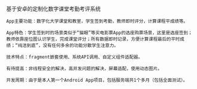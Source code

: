 基于安卓的定制化数字课堂考勤考评系统

	App主要功能：数字化大学课堂和教室，学生签到考勤，教师即时评分，计算课程平成绩等。
	
	App特色：学生签到时的场景类似于“猫眼”等买电影票App的选座购票场景，这里是选座签到；教师依靠座位图认识学生，完成课堂评分；所有数据即时记录，方便计算课程最后的平时成绩；“纯洁到底”，没有任何多余的功能分散学生注意力。
	
	技术特点：fragment嵌套使用、系统API调用、自定义组件适配器。

	有待提高：非线程安全的解决，高并发问题的解决，屏幕适配，使用动态图片。

	开发周期：由于是本人第一个Android App项目，包括服务端共1个多月（包括全面测试）。

